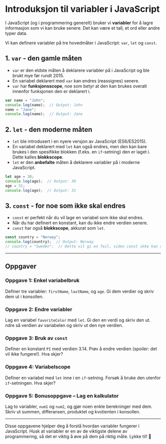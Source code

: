 
# Introduksjon til variabler i JavaScript
I JavaScript (og i programmering generelt) bruker vi **variabler** for å lagre informasjon som vi kan bruke senere. Det kan være et tall, et ord eller andre typer data.

Vi kan definere variabler på tre hovedmåter i JavaScript: `var`, `let` og `const`. 

## 1. `var` - den gamle måten
-  `var` er den eldste måten å deklarere variabler på i JavaScript og ble brukt mye før rundt 2015.
- En variabel deklarert med `var` kan endres (reassignes) senere.
- `var` har **funksjonsscope**, noe som betyr at den kan brukes overalt innenfor funksjonen den er deklarert i. 

```javascript
var name = "John";
console.log(name);  // Output: John
name = "Jane";
console.log(name);  // Output: Jane
```

## 2. `let` - den moderne måten
- `let` ble introdusert i en nyere versjon av JavaScript (ES6/ES2015).
- En variabel deklarert med `let` kan også endres, men den kan bare brukes i den spesifikke blokken (f.eks. en `if`-setning) den er laget i. Dette kalles **blokkscope**.
- `let` er den **anbefalte** måten å deklarere variabler på i moderne JavaScript.

```javascript
let age = 30;
console.log(age);  // Output: 30
age = 31;
console.log(age);  // Output: 31
```

## 3. `const` - for noe som ikke skal endres
- `const` er perfekt når du vil lage en variabel som ikke skal endres.
- Når du har definert en konstant, kan du ikke endre verdien senere.
- `const` har også **blokkscope**, akkurat som `let`.

```javascript
const country = "Norway";
console.log(country);  // Output: Norway
// country = "Sweden";  // Dette vil gi en feil, siden const ikke kan reassignes.
```

---

## Oppgaver

### Oppgave 1: Enkel variabelbruk
Definer tre variabler: `firstName`, `lastName`, og `age`. Gi dem verdier og skriv dem ut i konsollen.


### Oppgave 2: Endre variabler
Lag en variabel `favoriteColor` med `let`. Gi den en verdi og skriv den ut. ndre så verdien av variabelen og skriv ut den nye verdien.


### Oppgave 3: Bruk av `const`
Definer en konstant `PI` med verdien 3.14. Prøv å endre verdien (spoiler: det vil ikke fungere!). Hva skjer?


### Oppgave 4: Variabelscope
Definer en variabel med `let` inne i en `if`-setning. Forsøk å bruke den utenfor `if`-setningen. Hva skjer?


### Oppgave 5: Bonusoppgave – Lag en kalkulator
Lag to variabler, `num1` og `num2`, og gjør noen enkle berekninger med dem. Skriv ut summen, differansen, produktet og kvotienten i konsollen. 


---

Disse oppgavene hjelper deg å forstå hvordan variabler fungerer i JavaScript. Husk at variabler er en av de viktigste delene av programmering, så det er viktig å øve på dem på riktig måte. Lykke til! 🚀

